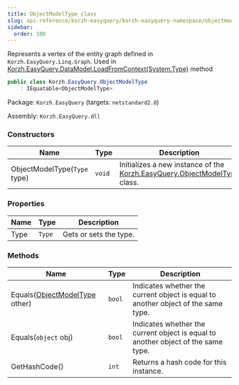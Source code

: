 ```yaml
---
title: ObjectModelType class
slug: api-reference/korzh-easyquery/korzh-easyquery-namespace/objectmodeltype-class
sidebar:
  order: 100
---
```


Represents a vertex of the entity graph defined in `Korzh.EasyQuery.Linq.Graph`.  Used in [Korzh.EasyQuery.DataModel.LoadFromContext(System.Type)](///////////////easyquery/docs/api-reference/korzh-easyquery/korzh-easyquery-namespace/datamodel-class) method
```csharp
public class Korzh.EasyQuery.ObjectModelType
    : IEquatable<ObjectModelType>

```
Package: `Korzh.EasyQuery` (targets: `netstandard2.0`)

Assembly: `Korzh.EasyQuery.dll`

### Constructors

| Name | Type | Description | 
| --- | --- | --- | 
| ObjectModelType(`Type` type) | `void` | Initializes a new instance of the [Korzh.EasyQuery.ObjectModelType](///////////////easyquery/docs/api-reference/korzh-easyquery/korzh-easyquery-namespace/objectmodeltype-class) class. | 


### Properties

| Name | Type | Description | 
| --- | --- | --- | 
| Type | `Type` | Gets or sets the type. | 


### Methods

| Name | Type | Description | 
| --- | --- | --- | 
| Equals([ObjectModelType](///////////////easyquery/docs/api-reference/korzh-easyquery/korzh-easyquery-namespace/objectmodeltype-class) other) | `bool` | Indicates whether the current object is equal to another object of the same type. | 
| Equals(`object` obj) | `bool` | Indicates whether the current object is equal to another object of the same type. | 
| GetHashCode() | `int` | Returns a hash code for this instance. |
